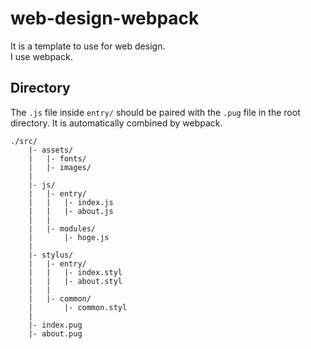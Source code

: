 # web-design-webpack
It is a template to use for web design.  
I use webpack.

## Directory
The `.js` file inside `entry/` should be paired with the `.pug` file in the root directory. It is automatically combined by webpack.
```
./src/
    |- assets/
    |   |- fonts/
    |   |- images/
    |
    |- js/
    |   |- entry/
    |   |   |- index.js
    |   |   |- about.js
    |   |
    |   |- modules/
    |       |- hoge.js
    |
    |- stylus/
    |   |- entry/
    |   |   |- index.styl
    |   |   |- about.styl
    |   |
    |   |- common/
    |       |- common.styl
    |
    |- index.pug
    |- about.pug
```


